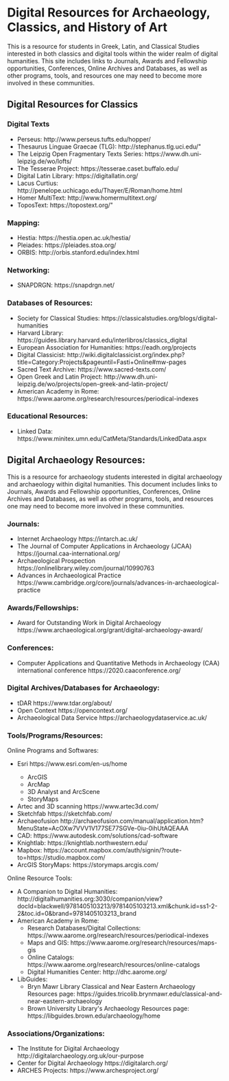 <h1>Digital Resources for Archaeology, Classics, and History of Art</h1>

<p> This is a resource for students in Greek, Latin, and Classical Studies interested in both classics and digital tools within the wider realm of digital humanities. This site includes links to Journals, Awards and Fellowship opportunities, Conferences, Online Archives and Databases, as well as other programs, tools, and resources one may need to become more involved in these communities. </p>

<h2>Digital Resources for Classics</h2>

  <h3>Digital Texts</h3>
    <ul>
    <li> Perseus: <a ref="http://www.perseus.tufts.edu/hopper/" target="_blank">http://www.perseus.tufts.edu/hopper/</a></li>
    <li> Thesaurus Linguae Graecae (TLG): <a ref="http://stephanus.tlg.uci.edu/">http://stephanus.tlg.uci.edu/"</a></li>
    <li> The Leipzig Open Fragmentary Texts Series: <a ref="https://www.dh.uni-leipzig.de/wo/lofts/">https://www.dh.uni-leipzig.de/wo/lofts/</a></li>
    <li> The Tesserae Project: <a ref="https://tesserae.caset.buffalo.edu/">https://tesserae.caset.buffalo.edu/</a></li>
    <li> Digital Latin Library: <a ref="https://digitallatin.org/">https://digitallatin.org/</a></li>
    <li> Lacus Curtius: <a ref="http://penelope.uchicago.edu/Thayer/E/Roman/home.html">http://penelope.uchicago.edu/Thayer/E/Roman/home.html</a></li>
    <li> Homer MultiText: <a ref="http://www.homermultitext.org/">http://www.homermultitext.org/</a></li>
    <li> ToposText: <a ref="https://topostext.org/">https://topostext.org/</a>"</li>
  </ul>

<h3>Mapping:</h3>
  <ul>
  <li> Hestia: <a ref="https://hestia.open.ac.uk/hestia/">https://hestia.open.ac.uk/hestia/</a></li>
  <li> Pleiades: <a ref="https://pleiades.stoa.org/">https://pleiades.stoa.org/</a></li>
  <li> ORBIS: <a ref="http://orbis.stanford.edu/index.html">http://orbis.stanford.edu/index.html</a></li>
</ul>

<h3>Networking:</h3>
  <ul>
  <li> SNAPDRGN: <a ref="https://snapdrgn.net/">https://snapdrgn.net/</a></li>
  </ul>

<h3>Databases of Resources:</h3>
  <ul>
  <li> Society for Classical Studies: <a ref="https://classicalstudies.org/blogs/digital-humanities">https://classicalstudies.org/blogs/digital-humanities</a></li>
  <li> Harvard Library: <a ref="https://guides.library.harvard.edu/interlibros/classics_digital">https://guides.library.harvard.edu/interlibros/classics_digital</a></li>
  <li>European Association for Humanities: <a ref="https://eadh.org/projects">https://eadh.org/projects</a></li>
  <li> Digital Classicist: <a ref="http://wiki.digitalclassicist.org/index.php?title=Category:Projects&pageuntil=Fasti+Online#mw-pages">http://wiki.digitalclassicist.org/index.php?title=Category:Projects&pageuntil=Fasti+Online#mw-pages</a></li>
  <li> Sacred Text Archive: <a ref="https://www.sacred-texts.com/">https://www.sacred-texts.com/</a></li>
  <li> Open Greek and Latin Project: <a ref="http://www.dh.uni-leipzig.de/wo/projects/open-greek-and-latin-project/">http://www.dh.uni-leipzig.de/wo/projects/open-greek-and-latin-project/</a></li>
  <li> American Academy in Rome: <a ref="https://www.aarome.org/research/resources/periodical-indexes">https://www.aarome.org/research/resources/periodical-indexes</a></li>
</ul>

<h3>Educational Resources:</h3>
  <ul>
  <li> Linked Data: <a ref="https://www.minitex.umn.edu/CatMeta/Standards/LinkedData.aspx">https://www.minitex.umn.edu/CatMeta/Standards/LinkedData.aspx</a></li>
</ul>

<h2>Digital Archaeology Resources:</h2>

<p>This is a resource for archaeology students interested in digital archaeology and archaeology within digital humanities. This document includes links to Journals, Awards and Fellowship opportunities, Conferences, Online Archives and Databases, as well as other programs, tools, and resources one may need to become more involved in these communities.</p>

<h3>Journals:</h3>
  <ul>
  <li> Internet Archaeology <a ref"https://intarch.ac.uk/">https://intarch.ac.uk/</a></li>
  <li> The Journal of Computer Applications in Archaeology (JCAA) <a ref="https://journal.caa-international.org/">https://journal.caa-international.org/</a></li>
  <li> Archaeological Prospection <a ref="https://onlinelibrary.wiley.com/journal/10990763">https://onlinelibrary.wiley.com/journal/10990763</a></li>
  <li> Advances in Archaeological Practice <a ref="https://www.cambridge.org/core/journals/advances-in-archaeological-practice">https://www.cambridge.org/core/journals/advances-in-archaeological-practice</a></li>
</ul>

<h3>Awards/Fellowships:</h3>
<ul>
<li> Award for Outstanding Work in Digital Archaeology <a ref="https://www.archaeological.org/grant/digital-archaeology-award/">https://www.archaeological.org/grant/digital-archaeology-award/</a></li>
</ul>

<h3>Conferences:</h3>
<ul>
  <li> Computer Applications and Quantitative Methods in Archaeology (CAA) international conference <a ref="https://2020.caaconference.org/">https://2020.caaconference.org/</a></li>
</ul>

<h3>Digital Archives/Databases for Archaeology:</h3>
<ul>
<li> tDAR <a ref="https://www.tdar.org/about/">https://www.tdar.org/about/</a></li>
<li> Open Context <a ref="https://opencontext.org/">https://opencontext.org/</a></li>
<li> Archaeological Data Service <a ref="https://archaeologydataservice.ac.uk/">https://archaeologydataservice.ac.uk/</a></li>
</ul>

<h3>Tools/Programs/Resources:</h3>
Online Programs and Softwares:
  <ul>
    <li> Esri <a ref="https://www.esri.com/en-us/home">https://www.esri.com/en-us/home</a></li>
    <ul>
      <li> ArcGIS </li>
      <li> ArcMap </li>
      <li> 3D Analyst and ArcScene </li>
      <li> StoryMaps </li>
    </ul>
    <li> Artec and 3D scanning <a ref="https://www.artec3d.com/">https://www.artec3d.com/</a></li>
    <li> Sketchfab <a ref="https://sketchfab.com/">https://sketchfab.com/</a></li>
    <li> Archaeofusion <a ref="http://archaeofusion.com/manual/application.htm?MenuState=AcOXw7VVV1V177SE77SGVe-0iu-0ihUtAQEAAA">http://archaeofusion.com/manual/application.htm?MenuState=AcOXw7VVV1V177SE77SGVe-0iu-0ihUtAQEAAA</a></li>
    <li> CAD: <a ref="https://www.autodesk.com/solutions/cad-software">https://www.autodesk.com/solutions/cad-software</a></li>
   <li> Knightlab: <a ref="https://knightlab.northwestern.edu/">https://knightlab.northwestern.edu/</a></li>
    <li> Mapbox: <a ref="https://account.mapbox.com/auth/signin/?route-to=https://studio.mapbox.com/">https://account.mapbox.com/auth/signin/?route-to=https://studio.mapbox.com/</a></li>
    <li> ArcGIS StoryMaps: <a ref="https://storymaps.arcgis.com/">https://storymaps.arcgis.com/</a></li>
  </ul>

  Online Resource Tools:
  <ul>
   <li> A Companion to Digital Humanities: <a ref="http://digitalhumanities.org:3030/companion/view?docId=blackwell/9781405103213/9781405103213.xml&chunk.id=ss1-2-2&toc.id=0&brand=9781405103213_brand">http://digitalhumanities.org:3030/companion/view?docId=blackwell/9781405103213/9781405103213.xml&chunk.id=ss1-2-2&toc.id=0&brand=9781405103213_brand</a></li>
    <li> American Academy in Rome:
      <ul>
        <li> Research Databases/Digital Collections: <a ref="https://www.aarome.org/research/resources/periodical-indexes">https://www.aarome.org/research/resources/periodical-indexes</a></li>
        <li> Maps and GIS: <a ref="https://www.aarome.org/research/resources/maps-gis">https://www.aarome.org/research/resources/maps-gis
        <li> Online Catalogs: <a ref="https://www.aarome.org/research/resources/online-catalogs">https://www.aarome.org/research/resources/online-catalogs</a></li>
        <li> Digital Humanities Center: <a ref="http://dhc.aarome.org/">http://dhc.aarome.org/</a></li>
  </ul>
   <li> LibGuides:
     <ul>
       <li> Bryn Mawr Library Classical and Near Eastern Archaeology Resources page: <a ref="https://guides.tricolib.brynmawr.edu/classical-and-near-eastern-archaeology">https://guides.tricolib.brynmawr.edu/classical-and-near-eastern-archaeology</a></li>
       <li> Brown University Library's Archaeology Resources page: <a ref="https://libguides.brown.edu/archaeology/home">https://libguides.brown.edu/archaeology/home</a></li>
</ul>
</ul>
<h3>Associations/Organizations:</h3>
  <ul>
    <li> The Institute for Digital Archaeology <a ref="http://digitalarchaeology.org.uk/our-purpose">http://digitalarchaeology.org.uk/our-purpose</a></li>
    <li> Center for Digital Archaeology <a ref="https://digitalarch.org/">https://digitalarch.org/</a></li>
    <li> ARCHES Projects: <a ref="https://www.archesproject.org/">https://www.archesproject.org/</a></li>
   
